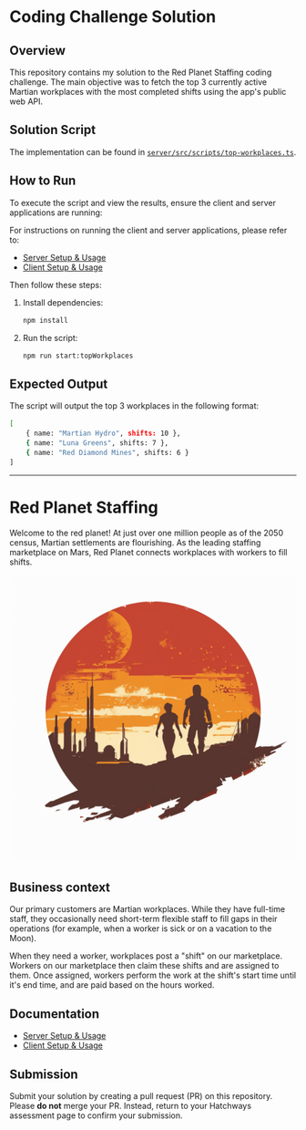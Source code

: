 
# Coding Challenge Solution

## Overview
This repository contains my solution to the Red Planet Staffing coding challenge. The main objective was to fetch the top 3 currently active Martian workplaces with the most completed shifts using the app's public web API.

## Solution Script
The implementation can be found in [`server/src/scripts/top-workplaces.ts`](server/src/scripts/top-workplaces.ts).


## How to Run
To execute the script and view the results, ensure the client and server applications are running:

For instructions on running the client and server applications, please refer to:
- [Server Setup & Usage](./server/README.md)
- [Client Setup & Usage](./client/README.md)

Then follow these steps:
1. Install dependencies:
	```sh
	npm install
	```
2. Run the script:
	```sh
	npm run start:topWorkplaces
	```

## Expected Output
The script will output the top 3 workplaces in the following format:

```bash
[
	{ name: "Martian Hydro", shifts: 10 },
	{ name: "Luna Greens", shifts: 7 },
	{ name: "Red Diamond Mines", shifts: 6 }
]
```

---

# Red Planet Staffing

Welcome to the red planet! At just over one million people as of the 2050 census, Martian settlements are flourishing. As the leading staffing marketplace on Mars, Red Planet connects workplaces with workers to fill shifts.

![Red Planet Staffing](./assets/red-planet.webp)

## Business context

Our primary customers are Martian workplaces. While they have full-time staff, they occasionally need short-term flexible staff to fill gaps in their operations (for example, when a worker is sick or on a vacation to the Moon).

When they need a worker, workplaces post a "shift" on our marketplace. Workers on our marketplace then claim these shifts and are assigned to them. Once assigned, workers perform the work at the shift's start time until it's end time, and are paid based on the hours worked.

## Documentation

- [Server Setup & Usage](./server/README.md)
- [Client Setup & Usage](./client/README.md)

## Submission

Submit your solution by creating a pull request (PR) on this repository. Please **do not** merge your PR. Instead, return to your Hatchways assessment page to confirm your submission.
